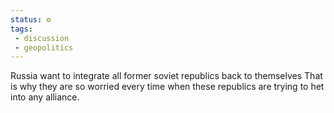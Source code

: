 ```yaml
---
status: ⚙️
tags: 
 - discussion
 - geopolitics
---
```

 Russia want to integrate all former soviet republics back to themselves
 That is why they are so worried every time when these republics are trying to het into any alliance.
 